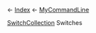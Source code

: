 ← [Index](Api-Index) ← [MyCommandLine](VRage.Game.ModAPI.Ingame.Utilities.MyCommandLine)

[SwitchCollection](VRage.Game.ModAPI.Ingame.Utilities.MyCommandLine+SwitchCollection) Switches